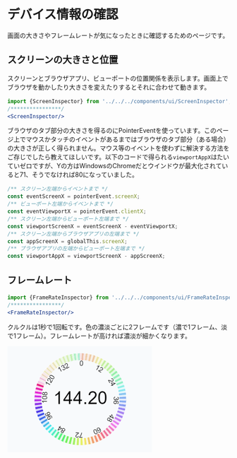 # デバイス情報の確認

画面の大きさやフレームレートが気になったときに確認するためのページです。

## スクリーンの大きさと位置

スクリーンとブラウザアプリ、ビューポートの位置関係を表示します。画面上でブラウザを動かしたり大きさを変えたりするとそれに合わせて動きます。

```jsx (include)
import {ScreenInspector} from '../../../components/ui/ScreenInspector';
/****************/
<ScreenInspector/>
```

ブラウザのタブ部分の大きさを得るのにPointerEventを使っています。このページ上でマウスかタッチのイベントがあるまではブラウザのタブ部分（ある場合）の大きさが正しく得られません。マウス等のイベントを使わずに解決する方法をご存じでしたら教えてほしいです。以下のコードで得られる`viewportAppX`はたいていゼロですが、Yの方はWindowsのChromeだとウインドウが最大化されていると71、そうでなければ80になっていました。


```typescript
/** スクリーン左端からイベントまで */
const eventScreenX = pointerEvent.screenX;
/** ビューポート左端からイベントまで */
const eventViewportX = pointerEvent.clientX;
/** スクリーン左端からビューポート左端まで */
const viewportScreenX = eventScreenX - eventViewportX;
/** スクリーン左端からブラウザアプリの左端まで */
const appScreenX = globalThis.screenX;
/** ブラウザアプリの左端からビューポート左端まで */
const viewportAppX = viewportScreenX - appScreenX;
```

## フレームレート

```jsx (include)
import {FrameRateInspector} from '../../../components/ui/FrameRateInspector';
/****************/
<FrameRateInspector/>
```

クルクルは1秒で1回転です。色の濃淡ごとに2フレームです（濃で1フレーム、淡で1フレーム）。フレームレートが高ければ濃淡が細かくなります。

![144フレーム/秒の場合](./144fps.png)
